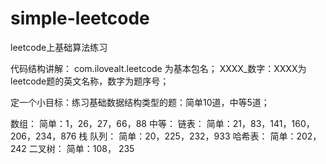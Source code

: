 # simple-leetcode
leetcode上基础算法练习

代码结构讲解：
    com.ilovealt.leetcode 为基本包名；
    XXXX_数字：XXXX为leetcode题的英文名称，数字为题序号；

定一个小目标：练习基础数据结构类型的题：简单10道，中等5道；

数组：
    简单：1，26，27，66，88
    中等：
链表：
    简单：21，83，141，160，206，234，876
栈 队列：
    简单：20，225，232，933
哈希表：
    简单：202， 242
二叉树：
    简单：108， 235